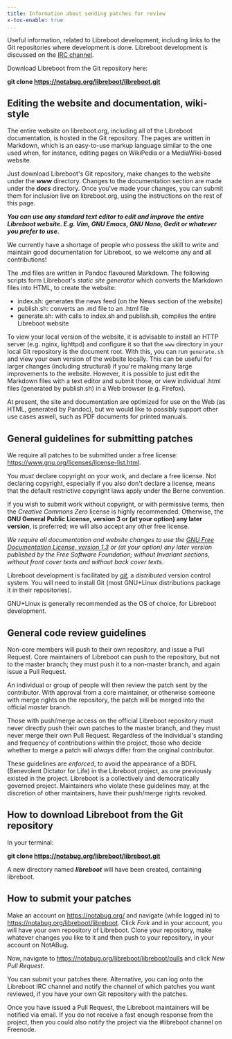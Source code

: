```yaml
---
title: Information about sending patches for review
x-toc-enable: true
...
```


Useful information, related to Libreboot development, including links to the
Git repositories where development is done. Libreboot development is discussed
on the [IRC channel](https://webchat.freenode.net/?channels=libreboot).

Download Libreboot from the Git repository here:

**git clone https://notabug.org/libreboot/libreboot.git**

Editing the website and documentation, wiki-style
-------------------------------------------------

The entire website on libreboot.org, including all of the Libreboot
documentation, is hosted in the Git repository. The pages are written in
Markdown, which is an easy-to-use markup language similar to the one used
when, for instance, editing pages on WikiPedia or a MediaWiki-based website.

Just download Libreboot's Git repository, make changes to the website under
the ***www*** directory. Changes to the documentation section are made under
the ***docs*** directory. Once you've made your changes, you can submit them
for inclusion live on libreboot.org, using the instructions on the rest of this
page.

***You can use any standard text editor to edit and improve the entire
Libreboot website. E.g. Vim, GNU Emacs, GNU Nano, Gedit or whatever you
prefer to use.***

We currently have a shortage of people who possess the skill to write and
maintain good documentation for Libreboot, so we welcome any and all
contributions!

The .md files are written in Pandoc flavoured Markdown. The following scripts
form Libreboot's *static site generator* which converts the Markdown files into
HTML, to create the website:

- index.sh: generates the news feed (on the News section of the website)
- publish.sh: converts an .md file to an .html file
- generate.sh: with calls to index.sh and publish.sh, compiles the entire
  Libreboot website

To view your local version of the website, it is advisable to install an HTTP
server (e.g. nginx, lighttpd) and configure it so that the `www` directory in
your local Git repository is the document root. With this, you can run
`generate.sh` and view your own version of the website locally. This can be
useful for larger changes (including structural) if you're making many large
improvements to the website. However, it is possible to just edit the Markdown
files with a text editor and submit those, or view individual .html files
(generated by publish.sh) in a Web browser (e.g. Firefox).

At present, the site and documentation are optimized for use on the Web (as
HTML, generated by Pandoc), but we would like to possibly support other use
cases aswell, such as PDF documents for printed manuals.

General guidelines for submitting patches
-----------------------------------------

We require all patches to be submitted under a free license:
<https://www.gnu.org/licenses/license-list.html>.

You *must* declare copyright on your work, and declare a free license. Not
declaring copyright, especially if you also don't declare a license, means that
the default restrictive copyright laws apply under the Berne convention.

If you wish to submit work without copyright, or with permissive terms, then
the *Creative Commons Zero* license is highly recommended. Otherwise, the **GNU
General Public License, version 3 or (at your option) any later version**, is
preferred; we will also accept any other free license.

*We require all documentation and website changes to use the [GNU Free
Documentation License, version 1.3](docs/fdl-1.3.md) or (at your option) any
later version published by the Free Software Foundation; without Invariant
sections, without front cover texts and without back cover texts.*

Libreboot development is facilitated by *[git](https://git-scm.com/)*, a
*distributed* version control system. You will need to install Git (most
GNU+Linux distributions package it in their repositories).

GNU+Linux is generally recommended as the OS of choice, for Libreboot
development.

General code review guidelines
------------------------------

Non-core members will push to their own repository, and issue a Pull Request.
Core maintainers of Libreboot can push to the repository, but not to the master
branch; they must push it to a non-master branch, and again issue a Pull
Request.

An individual or group of people will then review the patch sent by the
contributor. With approval from a core maintainer, or otherwise someone with
merge rights on the repository, the patch will be merged into the official
*master* branch.

Those with push/merge access on the official Libreboot repository must never
directly push their own patches to the master branch, and they must never
merge their own Pull Request. Regardless of the individual's standing and
frequency of contributions within the project, those who decide whether to
merge a patch will *always* differ from the original contributor.

These guidelines are *enforced*, to avoid the appearance of a BDFL (Benevolent
Dictator for Life) in the Libreboot project, as one previously existed in the
project. Libreboot is a collectively and democratically governed project.
Maintainers who violate these guidelines may, at the discretion of other
maintainers, have their push/merge rights revoked.

How to download Libreboot from the Git repository
-------------------------------------------------

In your terminal:

**git clone https://notabug.org/libreboot/libreboot.git**

A new directory named ***libreboot*** will have been created, containing
libreboot.

How to submit your patches 
--------------------------

Make an account on <https://notabug.org/> and navigate (while logged in) to
<https://notabug.org/libreboot/libreboot>. Click *Fork* and in your account,
you will have your own repository of Libreboot. Clone your repository, make
whatever changes you like to it and then push to your repository, in your
account on NotABug.

Now, navigate to <https://notabug.org/libreboot/libreboot/pulls> and click
*New Pull Request*. 

You can submit your patches there. Alternative, you can log onto the Libreboot
IRC channel and notify the channel of which patches you want reviewed, if you
have your own Git repository with the patches.

Once you have issued a Pull Request, the Libreboot maintainers will be notified
via email. If you do not receive a fast enough response from the project, then
you could also notify the project via the #libreboot channel on Freenode.
